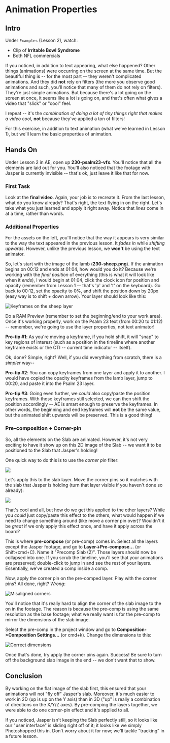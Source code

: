 
# Animation Properties

## Intro

Under `Examples` (Lesson 2), watch:
- Clip of **Irritable Bowl Syndrome**
- Both NFL commercials

If you noticed, in addition to text appearing, what else happened? Other things (animations) were occurring on the screen at the same time. But the beautiful thing is -- for the most part -- they weren't complicated animations. And they did **not** rely on filters (the more you observe good animations and such, you'll notice that many of them do not rely on filters). They're just simple animations. But because there's a lot going on the screen at once, it seems like a lot is going on, and that's often what gives a video that "slick" or "cool" feel. 

I repeat -- it's the *combination of doing a lot of tiny things right that makes a video cool*, **not** because they've applied a ton of filters!

For this exercise, in addition to text animation (what we've learned in Lesson 1), but we'll learn the basic properties of animation.

## Hands On

Under Lesson 2 in AE, open up **230-psalm23-vfx**. You'll notice that all the elements are laid out for you. You'll also noticed that the footage with Jasper is currently invisible -- that's ok, just leave it like that for now.

### First Task

Look at the **final video**. Again, your job is to recreate it. From the last lesson, what do you know already? That's right, the text flying in on the right. Let's take what you just learned and apply it right away. Notice that *lines* come in at a time, rather than words.

### Additional Properties

For the assets on the left, you'll notice that the way it appears is very similar to the way the text appeared in the previous lesson. It *fades in* while *shifting upwards*. However, unlike the previous lesson, we **won't** be using the text animator.

So, let's start with the image of the lamb (**230-sheep.png**). If the animation begins on 00:12 and ends at 01:04, how would you do it? Because we're working with the *final position* of everything (this is what it will look like when it *ends*), I would begin at 01:04, click the clock icon for position and opacity (remember from Lesson 1 -- that's 'p' and 't' on the keyboard). Go back to 00:12, set the opacity to 0%, and shift the position down by 20px (easy way is to shift + down arrow). Your layer should look like this:

![][image-1]

Do a RAM Preview (remember to set the beginning/end to your work area). Once it's working properly, work on the Psalm 23 text (from 00:20 to 01:12) -- remember, we're going to use the layer properties, not text animator!

**Pro-tip #1**: As you're moving a keyframe, if you hold shift, it will "snap" to key regions of interest (such as a position in the timeline where another keyframe exists or the CTI -- current time indicator -- itself).

Ok, done? Simple, right? 
Well, if you did everything from scratch, there is a *simpler* way--

**Pro-tip #2**: You can copy keyframes from one layer and apply it to another. I would have copied the opacity keyframes from the lamb layer, jump to 00:20, and paste it into the Psalm 23 layer.

**Pro-tip #3**: Going even further, we *could* also copy/paste the position keyframes. With those keyframes still selected, we can then shift the position accordingly -- AE is smart enough to preserve the keyframes. In other words, the beginning and end keyframes will **not** be the same value, but the animated shift upwards will be preserved. This is a good thing!

### Pre-composition + Corner-pin

So, all the elements on the Slab are animated. However, it's not very exciting to have it show up on this 2D image of the Slab -- we want it to be positioned to the Slab that Jasper's holding!

One quick way to do this is to use the *corner pin* filter:

![][image-2]

Let's apply this to the slab layer. Move the corner pins so it matches with the slab that Jasper is holding (turn that layer visible if you haven't done so already):

![][image-3]

That's cool and all, but how do we get this applied to the other layers? While you *could* just copy/paste this effect to the others, what would happen if we need to change something around (like move a corner pin over)? Wouldn't it be *great* if we only apply this effect once, and have it apply across the board?

This is where **pre-compose** (or pre-comp) comes in. Select all the layers except the Jasper footage, and go to **Layer-\>Pre-compose...** (or Shift+cmd+C).  Name it "Precomp Slab (2)". Those layers should now be collapsed into one. If you scrub the timeline, you'll see that your animations are preserved; double-click to jump in and see the rest of your layers. Essentially, we've created a comp inside a comp.

Now, apply the corner pin on the pre-comped layer. Play with the corner pins? All done, right? *Wrong*:

![][image-4]

You'll notice that it's really hard to align the corner of the slab image to the  on in the footage. The reason is because the pre-comp is using the same resolution as the base footage; what we really want is for the pre-comp to mirror the dimensions of the slab image.

Select the pre-comp in the project window and go to **Composition-\>Composition Settings...** (or cmd+k). Change the dimensions to this:

![][image-5]

Once that's done, try apply the corner pins again. Success! Be sure to turn off the background slab image in the end -- we don't want that to show.

## Conclusion

By working on the flat image of the slab first, this ensured that your animations will not "fly off" Jasper's slab. Moreover, it's much easier to work in 2D (up is up on the Y axis) than in 3D ("up" is really a combination of directions on the X/Y/Z axes). By pre-comping the layers together, we were able to do one corner-pin effect and it's applied to all.

If you noticed, Jasper isn't keeping the Slab perfectly still, so it looks like our "user interface" is sliding right off of it; it looks like we simply Photoshopped this in. Don't worry about it for now; we'll tackle "tracking" in a future lesson.

[image-1]:Assets/100-sheep.png "Keyframes on the sheep layer"
[image-2]:Assets/200-cornerpin.png
[image-3]:Assets/210-slabonslab.png
[image-4]:Assets/220-misaligned.jpg "Misaligned corners"
[image-5]:Assets/230-rightdimensions.png "Correct dimensions"